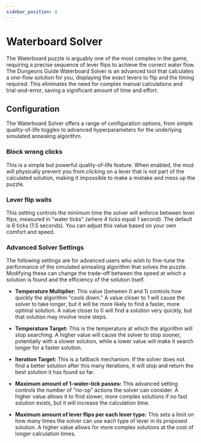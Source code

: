 ```yaml
---
sidebar_position: 8
---
```


# Waterboard Solver

The Waterboard puzzle is arguably one of the most complex in the game, requiring a precise sequence of lever flips to achieve the correct water flow. The Dungeons Guide Waterboard Solver is an advanced tool that calculates a one-flow solution for you, displaying the exact levers to flip and the timing required. This eliminates the need for complex manual calculations and trial-and-error, saving a significant amount of time and effort.

## Configuration

The Waterboard Solver offers a range of configuration options, from simple quality-of-life toggles to advanced hyperparameters for the underlying simulated annealing algorithm.

### Block wrong clicks
This is a simple but powerful quality-of-life feature. When enabled, the mod will physically prevent you from clicking on a lever that is not part of the calculated solution, making it impossible to make a mistake and mess up the puzzle.

### Lever flip waits
This setting controls the minimum time the solver will enforce between lever flips, measured in "water ticks" (where 4 ticks equal 1 second). The default is 6 ticks (1.5 seconds). You can adjust this value based on your own comfort and speed.

### Advanced Solver Settings
The following settings are for advanced users who wish to fine-tune the performance of the simulated annealing algorithm that solves the puzzle. Modifying these can change the trade-off between the speed at which a solution is found and the efficiency of the solution itself.

-   **Temperature Multiplier:** This value (between 0 and 1) controls how quickly the algorithm "cools down." A value closer to 1 will cause the solver to take longer, but it will be more likely to find a faster, more optimal solution. A value closer to 0 will find a solution very quickly, but that solution may involve more steps.

-   **Temperature Target:** This is the temperature at which the algorithm will stop searching. A higher value will cause the solver to stop sooner, potentially with a slower solution, while a lower value will make it search longer for a faster solution.

-   **Iteration Target:** This is a fallback mechanism. If the solver does not find a better solution after this many iterations, it will stop and return the best solution it has found so far.

-   **Maximum amount of 1-water-tick passes:** This advanced setting controls the number of "no-op" actions the solver can consider. A higher value allows it to find slower, more complex solutions if no fast solution exists, but it will increase the calculation time.

-   **Maximum amount of lever flips per each lever type:** This sets a limit on how many times the solver can use each type of lever in its proposed solution. A higher value allows for more complex solutions at the cost of longer calculation times.